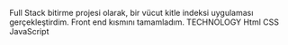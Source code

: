 Full Stack bitirme projesi olarak, bir vücut kitle indeksi uygulaması gerçekleştirdim.
Front end kısmını tamamladım.
TECHNOLOGY
Html
CSS 
JavaScript
